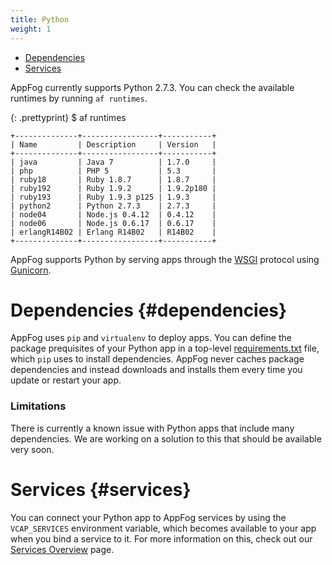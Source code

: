```yaml
---
title: Python
weight: 1
---
```


* [Dependencies](#dependencies)
* [Services](#services)

AppFog currently supports Python 2.7.3. You can check the available runtimes by running `af runtimes`.

{: .prettyprint}
    $ af runtimes
    
    +--------------+-----------------+-----------+
    | Name         | Description     | Version   |
    +--------------+-----------------+-----------+
    | java         | Java 7          | 1.7.0     |
    | php          | PHP 5           | 5.3       |
    | ruby18       | Ruby 1.8.7      | 1.8.7     |
    | ruby192      | Ruby 1.9.2      | 1.9.2p180 |
    | ruby193      | Ruby 1.9.3 p125 | 1.9.3     |
    | python2      | Python 2.7.3    | 2.7.3     |
    | node04       | Node.js 0.4.12  | 0.4.12    |
    | node06       | Node.js 0.6.17  | 0.6.17    |
    | erlangR14B02 | Erlang R14B02   | R14B02    |
    +--------------+-----------------+-----------+

AppFog supports Python by serving apps through the [WSGI](http://wsgi.readthedocs.org/en/latest/index.html) protocol using [Gunicorn](http://gunicorn.org/). 

# Dependencies {#dependencies}

AppFog uses `pip` and `virtualenv` to deploy apps. You can define the package prequisites of your Python app in a top-level [requirements.txt](http://www.pip-installer.org/en/latest/requirements.html#the-requirements-file-format) file, which `pip` uses to install dependencies. AppFog never caches package dependencies and instead downloads and installs them every time you update or restart your app. 

### Limitations

There is currently a known issue with Python apps that include many dependencies. We are working on a solution to this that should be available very soon.

# Services {#services}

You can connect your Python app to AppFog services by using the `VCAP_SERVICES` environment variable, which becomes available to your app when you bind a service to it. For more information on this, check out our [Services Overview](/services/overview) page.

